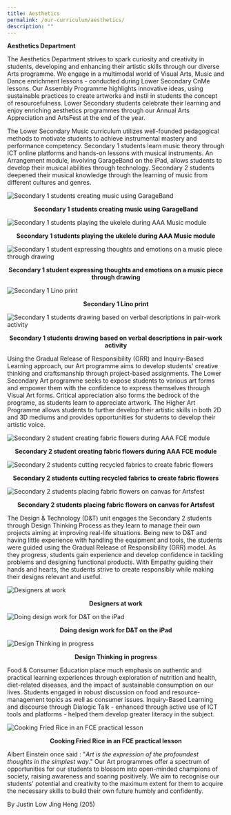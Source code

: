 ```yaml
---
title: Aesthetics
permalink: /our-curriculum/aesthetics/
description: ""
---
```

**Aesthetics Department**

The Aesthetics Department strives to spark curiosity and creativity in students, developing and enhancing their artistic skills through our diverse Arts programme. We engage in a multimodal world of Visual Arts, Music and Dance enrichment lessons - conducted during Lower Secondary CnMe lessons. Our Assembly Programme highlights innovative ideas, using sustainable practices to create artworks and instil in students the concept of resourcefulness. Lower Secondary students celebrate their learning and enjoy enriching aesthetics programmes through our Annual Arts Appreciation and ArtsFest at the end of the year. 

The Lower Secondary Music curriculum utilizes well-founded pedagogical methods to motivate students to achieve instrumental mastery and performance competency. Secondary 1 students learn music theory through ICT online platforms and hands-on lessons with musical instruments. An Arrangement module, involving GarageBand on the iPad, allows students to develop their musical abilities through technology. Secondary 2 students deepened their musical knowledge through the learning of music from different cultures and genres.

![Secondary 1 students creating music using GarageBand](/images/Secondary%201%20students%20creating%20music%20using%20GarageBand.jpg)

<p style="text-align: center"><strong>Secondary 1 students creating music using GarageBand</strong></p>

![Secondary 1 students playing the ukelele during AAA Music module  ](/images/Secondary%201%20students%20playing%20the%20ukulele%20during%20AAA%20Music%20module.jpg)

<p style="text-align: center"><strong>Secondary 1 students playing the ukelele during AAA Music module  </strong></p>

![Secondary 1 student expressing thoughts and emotions on a music piece through drawing](/images/Secondary%201%20student%20expressing%20thoughts%20and%20emotions%20on%20a%20music%20piece%20through%20drawing.jpg)

<p style="text-align: center"><strong>Secondary 1 student expressing thoughts and emotions on a music piece through drawing </strong></p>

![Secondary 1 Lino print](/images/Secondary%201%20Lino%20print.jpg)

<p style="text-align: center"><strong>Secondary 1 Lino print</strong></p>

![Secondary 1 students drawing based on verbal descriptions in pair-work activity](/images/Secondary%201%20students%20drawing%20based%20on%20verbal%20descriptions%20in%20pair-work%20activity.jpg)

<p style="text-align: center"><strong>Secondary 1 students drawing based on verbal descriptions in pair-work activity</strong></p>

Using the Gradual Release of Responsibility (GRR) and Inquiry-Based Learning approach, our Art programme aims to develop students' creative thinking and craftsmanship through project-based assignments. The Lower Secondary Art programme seeks to expose students to various art forms and empower them with the confidence to express themselves through Visual Art forms. Critical appreciation also forms the bedrock of the programe, as students learn to appreciate artwork. The Higher Art Programme allows students to further develop their artistic skills in both 2D and 3D mediums and provides opportunities for students to develop their artistic voice.

![Secondary 2 student creating fabric flowers during AAA FCE module](/images/Secondary%202%20student%20creating%20fabric%20flowers%20during%20AAA%20FCE%20module.jpg)

<p style="text-align: center"><strong>Secondary 2 student creating fabric flowers during AAA FCE module</strong></p>

![Secondary 2 students cutting recycled fabrics to create fabric flowers](/images/Secondary%202%20students%20cutting%20recycled%20fabrics%20to%20create%20fabric%20flowers.jpg)

<p style="text-align: center"><strong>Secondary 2 students cutting recycled fabrics to create fabric flowers</strong></p>

![Secondary 2 students placing fabric flowers on canvas for Artsfest ](/images/Secondary%202%20students%20placing%20fabric%20flowers%20on%20canvas%20for%20Artsfest%20.jpg)

<p style="text-align: center"><strong>Secondary 2 students placing fabric flowers on canvas for Artsfest </strong></p>


The Design & Technology (D&T) unit engages the Secondary 2 students through Design Thinking Process as they learn to manage their own projects aiming at improving real-life situations. Being new to D&T and having little experience with handling the equipment and tools, the students were guided using the Gradual Release of Responsibility (GRR) model. As they progress, students gain experience and develop confidence in tackling problems and designing functional products. With Empathy guiding their hands and hearts, the students strive to create responsibly while making their designs relevant and useful.

![Designers at work](/images/Designers%20at%20work.jpg)

<p style="text-align: center"><strong>Designers at work</strong></p>

![Doing design work for D&T on the iPad](/images/Doing%20design%20work%20for%20D_T%20on%20the%20iPad.jpg)

<p style="text-align: center"><strong>Doing design work for D&T on the iPad</strong></p>

![Design Thinking in progress](/images/Design%20Thinking%20in%20progress.jpg)

<p style="text-align: center"><strong>Design Thinking in progress</strong></p>

Food & Consumer Education place much emphasis on authentic and practical learning experiences through exploration of nutrition and health, diet-related diseases, and the impact of sustainable consumption on our lives. Students engaged in robust discussion on food and resource-management topics as well as consumer issues. Inquiry-Based Learning and discourse through Dialogic Talk - enhanced through active use of ICT tools and platforms - helped them develop greater literacy in the subject.

![Cooking Fried Rice in an FCE practical lesson](/images/Cooking%20Fried%20Rice%20in%20an%20FCE%20practical%20lesson.jpg)

<p style="text-align: center"><strong>Cooking Fried Rice in an FCE practical lesson</strong></p>

Albert Einstein once said : "*Art is the expression of the profoundest thoughts in the simplest way*." Our Art programmes offer a spectrum of opportunities for our students to blossom into open-minded champions of society, raising awareness and soaring positively. We aim to recognise our students' potential and creativity to the maximum extent for them to acquire the necessary skills to build their own future humbly and confidently.


By Justin Low Jing Heng (205)
